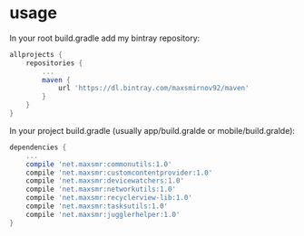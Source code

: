 # usage

In your root build.gradle add my bintray repository:

``` groovy
allprojects {
    repositories {
        ...
        maven {
            url 'https://dl.bintray.com/maxsmirnov92/maven'
        }
    }
}
```

In your project build.gradle (usually app/build.gralde or mobile/build.gralde):

``` groovy
dependencies {
    ...
    compile 'net.maxsmr:commonutils:1.0'
    compile 'net.maxsmr:customcontentprovider:1.0'
    compile 'net.maxsmr:devicewatchers:1.0'
    compile 'net.maxsmr:networkutils:1.0'
    compile 'net.maxsmr:recyclerview-lib:1.0'
    compile 'net.maxsmr:tasksutils:1.0'
    compile 'net.maxsmr:jugglerhelper:1.0'
}
```